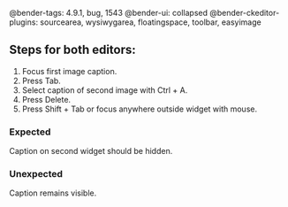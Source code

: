 @bender-tags: 4.9.1, bug, 1543
@bender-ui: collapsed
@bender-ckeditor-plugins: sourcearea, wysiwygarea, floatingspace, toolbar, easyimage

## Steps for both editors:

1. Focus first image caption.
1. Press Tab.
1. Select caption of second image with Ctrl + A.
1. Press Delete.
1. Press Shift + Tab or focus anywhere outside widget with mouse.

### Expected

Caption on second widget should be hidden.

### Unexpected

Caption remains visible.
